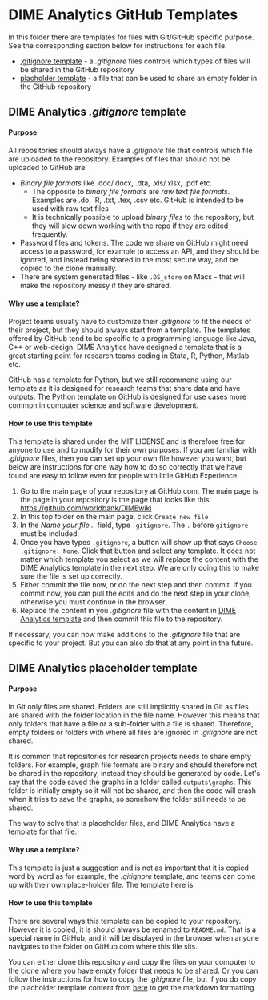 # DIME Analytics GitHub Templates

In this folder there are templates for files with Git/GitHub specific purpose. See the corresponding section below for instructions for each file.

* [.gitignore template](#dime-analytics-.gitignore-template) - a _.gitignore_ files controls which types of files will be shared in the GitHub repository
* [placholder template](#dime-analytics-placeholder-template) - a file that can be used to share an empty folder in the GitHub repository

## DIME Analytics _.gitignore_ template

#### Purpose

All repositories should always have a _.gitignore_ file that controls which file are uploaded to the repository. Examples of files that should not be uploaded to GitHub are:

* _Binary file formats_ like .doc/.docx, .dta, .xls/.xlsx, .pdf etc.
  * The opposite to _binary file formats_ are _raw text file formats_. Examples are .do, .R, .txt, .tex, .csv etc. GitHub is intended to be used with raw text files
  * It is technically possible to upload _binary files_ to the repository, but they will slow down working with the repo if they are edited frequently.
* Password files and tokens. The code we share on GitHub might need access to a password, for example to access an API, and they should be ignored, and instead being shared in the most secure way, and be copied to the clone manually.
* There are system generated files - like `.DS_store` on Macs - that will make the repository messy if they are shared.

#### Why use a template?

Project teams usually have to customize their _.gitignore_ to fit the needs of their project, but they should always start from a template. The templates offered by GitHub tend to be specific to a programming language like Java, C++ or web-design. DIME Analytics have designed a template that is a great starting point for research teams coding in Stata, R, Python, Matlab etc.

GitHub has a template for Python, but we still recommend using our template as it is designed for research teams that share data and have outputs. The Python template on GitHub is designed for use cases more common in computer science and software development.

#### How to use this template

This template is shared under the MIT LICENSE and is therefore free for anyone to use and to modify for their own purposes. If you are familiar with _.gitignore_ files, then you can set up your own file however you want, but below are instructions for one way how to do so correctly that we have found are easy to follow even for people with little GitHub Experience.

1. Go to the main page of your repository at GitHub.com. The main page is the page in your repository is the page that looks like this: https://github.com/worldbank/DIMEwiki
1. In this top folder on the main page, click `Create new file`
1. In the _Name your file..._ field, type `.gitignore`. The `.` before `gitignore` must be included.
1. Once you have types `.gitignore`, a button will show up that says `Choose .gitignore: None`. Click that button and select any template. It does not matter which template you select as we will replace the content with the DIME Analytics template in the next step. We are only doing this to make sure the file is set up correctly.
1. Either commit the file now, or do the next step and then commit. If you commit now, you can pull the edits and do the next step in your clone, otherwise you must continue in the browser.
1. Replace the content in you _.gitignore_ file with the content in [DIME Analytics template](https://github.com/worldbank/DIMEwiki/blob/master/Topics/GitHub/gitignore_template.txt) and then commit this file to the repository.

If necessary, you can now make additions to the _.gitignore_ file that are specific to your project. But you can also do that at any point in the future.

## DIME Analytics placeholder template

#### Purpose

In Git only files are shared. Folders are still implicitly shared in Git as files are shared with the folder location in the file name. However this means that only folders that have a file or a sub-folder with a file is shared. Therefore, empty folders or folders with where all files are ignored in _.gitignore_ are not shared.

It is common that repositories for research projects needs to share empty folders. For example, graph file formats are binary and should therefore not be shared in the repository, instead they should be generated by code. Let's say that the code saved the graphs in a folder called `outputs\graphs`. This folder is initially empty so it will not be shared, and then the code will crash when it tries to save the graphs, so somehow the folder still needs to be shared.

The way to solve that is placeholder files, and DIME Analytics have a template for that file.

#### Why use a template?
This template is just a suggestion and is not as important that it is copied word by word as for example, the _.gitignore_ template, and teams can come up with their own place-holder file. The template here is

#### How to use this template

There are several ways this template can be copied to your repository. However it is copied, it is should always be renamed to `README.md`. That is a special name in GitHub, and it will be displayed in the browser when anyone navigates to the folder on GitHub.com where this file sits.

You can either clone this repository and copy the files on your computer to the clone where you have empty folder that needs to be shared. Or you can follow the instructions for how to copy the _.gitignore_ file, but if you do copy the placholder template content from [here](https://raw.githubusercontent.com/worldbank/DIMEwiki/GitHub-templates/Topics/GitHub/placeholder-README.md) to get the markdown formatting.
